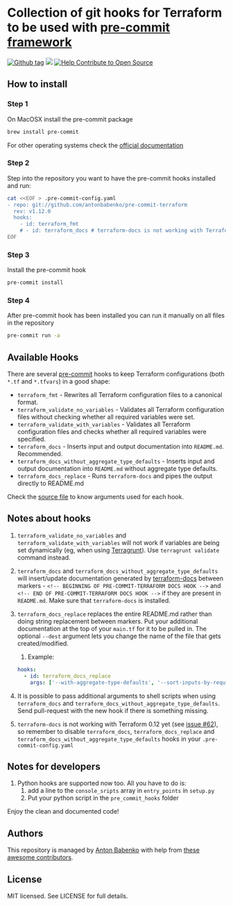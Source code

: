 # Collection of git hooks for Terraform to be used with [pre-commit framework](http://pre-commit.com/)

[![Github tag](https://img.shields.io/github/tag/antonbabenko/pre-commit-terraform.svg)](https://github.com/antonbabenko/pre-commit-terraform/releases) ![](https://img.shields.io/maintenance/yes/2019.svg) [![Help Contribute to Open Source](https://www.codetriage.com/antonbabenko/pre-commit-terraform/badges/users.svg)](https://www.codetriage.com/antonbabenko/pre-commit-terraform)

## How to install

### Step 1

On MacOSX install the pre-commit package

```bash
brew install pre-commit
```

For other operating systems check the [official documentation](http://pre-commit.com/#install)

### Step 2

Step into the repository you want to have the pre-commit hooks installed and run:

```bash
cat <<EOF > .pre-commit-config.yaml
- repo: git://github.com/antonbabenko/pre-commit-terraform
  rev: v1.12.0
  hooks:
    - id: terraform_fmt
    # - id: terraform_docs # terraform-docs is not working with Terraform 0.12 yet (read note in README)
EOF
```

### Step 3

Install the pre-commit hook

```bash
pre-commit install
```

### Step 4

After pre-commit hook has been installed you can run it manually on all files in the repository

```bash
pre-commit run -a
```

## Available Hooks

There are several [pre-commit](http://pre-commit.com/) hooks to keep Terraform configurations (both `*.tf` and `*.tfvars`) in a good shape:
* `terraform_fmt` - Rewrites all Terraform configuration files to a canonical format.
* `terraform_validate_no_variables` - Validates all Terraform configuration files without checking whether all required variables were set.
* `terraform_validate_with_variables` - Validates all Terraform configuration files and checks whether all required variables were specified.
* `terraform_docs` - Inserts input and output documentation into `README.md`. Recommended.
* `terraform_docs_without_aggregate_type_defaults` - Inserts input and output documentation into `README.md` without aggregate type defaults.
* `terraform_docs_replace` - Runs `terraform-docs` and pipes the output directly to README.md

Check the [source file](https://github.com/antonbabenko/pre-commit-terraform/blob/master/.pre-commit-hooks.yaml) to know arguments used for each hook.

## Notes about hooks

1. `terraform_validate_no_variables` and `terraform_validate_with_variables` will not work if variables are being set dynamically (eg, when using [Terragrunt](https://github.com/gruntwork-io/terragrunt)). Use `terragrunt validate` command instead.

1. `terraform_docs` and `terraform_docs_without_aggregate_type_defaults` will insert/update documentation generated by [terraform-docs](https://github.com/segmentio/terraform-docs) between markers - `<!-- BEGINNING OF PRE-COMMIT-TERRAFORM DOCS HOOK -->` and `<!-- END OF PRE-COMMIT-TERRAFORM DOCS HOOK -->` if they are present in `README.md`. Make sure that `terraform-docs` is installed.

1. `terraform_docs_replace` replaces the entire README.md rather than doing string replacement between markers. Put your additional documentation at the top of your `main.tf` for it to be pulled in. The optional `--dest` argument lets you change the name of the file that gets created/modified.

    1. Example:
    ```yaml
    hooks:
      - id: terraform_docs_replace
        args: ['--with-aggregate-type-defaults', '--sort-inputs-by-required', '--dest=TEST.md']
    ```

1. It is possible to pass additional arguments to shell scripts when using `terraform_docs` and `terraform_docs_without_aggregate_type_defaults`. Send pull-request with the new hook if there is something missing.

1. `terraform-docs` is not working with Terraform 0.12 yet (see [issue #62](https://github.com/segmentio/terraform-docs/issues/62)), so remember to disable `terraform_docs`, `terraform_docs_replace` and `terraform_docs_without_aggregate_type_defaults` hooks in your `.pre-commit-config.yaml`

## Notes for developers

1. Python hooks are supported now too. All you have to do is:
    1. add a line to the `console_sripts` array in `entry_points` in `setup.py`
    1. Put your python script in the `pre_commit_hooks` folder

Enjoy the clean and documented code!

## Authors

This repository is managed by [Anton Babenko](https://github.com/antonbabenko) with help from [these awesome contributors](https://github.com/antonbabenko/pre-commit-terraform/graphs/contributors).

## License

MIT licensed. See LICENSE for full details.
